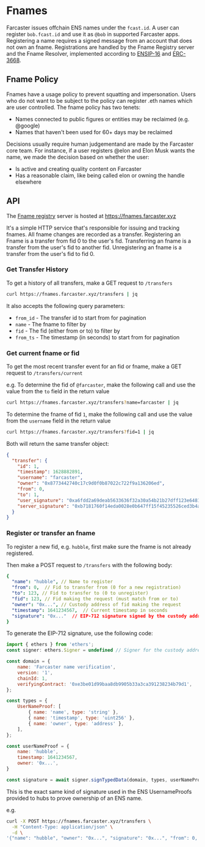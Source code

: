 # Fnames

Farcaster issues offchain ENS names under the `fcast.id`. A user can register `bob.fcast.id` and use it as `@bob` in supported Farcaster apps. Registering a name requires a signed message from an account that does not own an fname. Registrations are handled by the Fname Registry server and the Fname Resolver, implemented according to [ENSIP-16](https://docs.ens.domains/ens-improvement-proposals/ensip-16-offchain-metadata) and [ERC-3668](https://eips.ethereum.org/EIPS/eip-3668).

## Fname Policy

Fnames have a usage policy to prevent squatting and impersonation. Users who do not want to be subject to the policy can register .eth names which are user controlled. The fname policy has two tenets:

- Names connected to public figures or entities may be reclaimed (e.g. @google)
- Names that haven't been used for 60+ days may be reclaimed

Decisions usually require human judgementand are made by the Farcaster core team. For instance, if a user registers @elon and Elon Musk wants the name, we made the decision based on whether the user:

- Is active and creating quality content on Farcaster
- Has a reasonable claim, like being called elon or owning the handle elsewhere


## API

The [Fname registry](https://github.com/farcasterxyz/fname-registry) server is hosted at https://fnames.farcaster.xyz

It's a simple HTTP service that's responsible for issuing and tracking fnames. All fname changes are recorded as a transfer.
Registering an Fname is a transfer from fid 0 to the user's fid. Transferring an fname is a transfer from the user's fid to another fid. Unregistering an fname is a transfer from the user's fid to fid 0.

### Get Transfer History

To get a history of all transfers, make a GET request to `/transfers` 

```bash
curl https://fnames.farcaster.xyz/transfers | jq
```

It also accepts the following query parameters:
 - `from_id` - The transfer id to start from for pagination
 - `name` - The fname to filter by
 - `fid` - The fid (either from or to) to filter by
 - `from_ts` - The timestamp (in seconds) to start from for pagination

### Get current fname or fid

To get the most recent transfer event for an fid or fname, make a GET request to `/transfers/current`

e.g. To determine the fid of `@farcaster`, make the following call and use the value from the `to` field in the return value
```bash
curl https://fnames.farcaster.xyz/transfers?name=farcaster | jq
```

To determine the fname of fid `1`, make the following call and use the value from the `username` field in the return value
```bash
curl https://fnames.farcaster.xyz/transfers?fid=1 | jq
```

Both will return the same transfer object:
```json
{
  "transfer": {
    "id": 1,
    "timestamp": 1628882891,
    "username": "farcaster",
    "owner": "0x8773442740c17c9d0f0b87022c722f9a136206ed",
    "from": 0,
    "to": 1,
    "user_signature": "0xa6fdd2a69deab5633636f32a30a54b21b27dff123e6481532746eadca18cd84048488a98ca4aaf90f4d29b7e181c4540b360ba0721b928e50ffcd495734ef8471b",
    "server_signature": "0xb7181760f14eda0028e0b647ff15f45235526ced3b4ae07fcce06141b73d32960d3253776e62f761363fb8137087192047763f4af838950a96f3885f3c2289c41b"
  }
}
```

### Register or transfer an fname

To register a new fid, e.g. `hubble`, first make sure the fname is not already registered.

Then make a POST request to `/transfers` with the following body:

```yaml
{
  "name": "hubble", // Name to register
  "from": 0,  // Fid to transfer from (0 for a new registration)
  "to": 123, // Fid to transfer to (0 to unregister)
  "fid": 123, // Fid making the request (must match from or to)
  "owner": "0x...", // Custody address of fid making the request
  "timestamp": 1641234567,  // Current timestamp in seconds
  "signature": "0x..."  // EIP-712 signature signed by the custody address of the fid
}
```

To generate the EIP-712 signature, use the following code:

```js
import { ethers } from 'ethers';
const signer: ethers.Signer = undefined // Signer for the custody address

const domain = {
    name: 'Farcaster name verification',
    version: '1',
    chainId: 1,
    verifyingContract: '0xe3be01d99baa8db9905b33a3ca391238234b79d1',
};

const types = {
    UserNameProof: [
        { name: 'name', type: 'string' },
        { name: 'timestamp', type: 'uint256' },
        { name: 'owner', type: 'address' },
    ],
};

const userNameProof = {
    name: 'hubble',
    timestamp: 1641234567,
    owner: '0x...',
}

const signature = await signer.signTypedData(domain, types, userNameProof)
```
This is the exact same kind of signature used in the ENS UsernameProofs provided to hubs to prove ownership of an ENS name.


e.g.
```bash
curl -X POST https://fnames.farcaster.xyz/transfers \
  -H "Content-Type: application/json" \
  -d \
'{"name": "hubble", "owner": "0x...", "signature": "0x...", "from": 0, "to": 1000, "timestamp": 1641234567, fid: 1000}'
```
